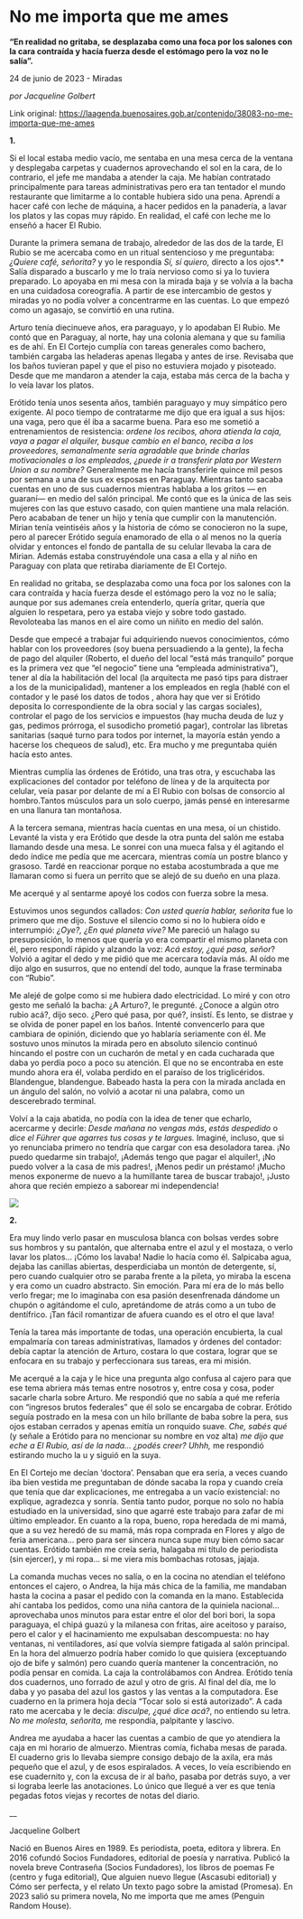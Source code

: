 # No me importa que me ames

**“En realidad no gritaba, se desplazaba como una foca por los salones con la cara contraída y hacía fuerza desde el estómago pero la voz no le salía”.**

24 de junio de 2023 - Miradas

_por Jacqueline Golbert_

Link original: https://laagenda.buenosaires.gob.ar/contenido/38083-no-me-importa-que-me-ames



**1.**




Si el local estaba medio vacío, me sentaba en una mesa cerca de la ventana y desplegaba carpetas y cuadernos aprovechando el sol en la cara, de lo contrario, el jefe me mandaba a atender la caja. Me habían contratado principalmente para tareas administrativas pero era tan tentador el mundo restaurante que limitarme a lo contable hubiera sido una pena. Aprendí a hacer café con leche de máquina, a hacer pedidos en la panadería, a lavar los platos y las copas muy rápido. En realidad, el café con leche me lo enseñó a hacer El Rubio.




Durante la primera semana de trabajo, alrededor de las dos de la tarde, El Rubio se me acercaba como en un ritual sentencioso y me preguntaba: *¿Quiere café, señorita?* y yo le respondía *Sí, sí quiero,* directo a los ojos*.* Salía disparado a buscarlo y me lo traía nervioso como si ya lo tuviera preparado. Lo apoyaba en mi mesa con la mirada baja y se volvía a la bacha en una cuidadosa coreografía. A partir de ese intercambio de gestos y miradas yo no podía volver a concentrarme en las cuentas. Lo que empezó como un agasajo, se convirtió en una rutina.




Arturo tenía diecinueve años, era paraguayo, y lo apodaban El Rubio. Me contó que en Paraguay, al norte, hay una colonia alemana y que su familia es de ahí. En El Cortejo cumplía con tareas generales como bachero, también cargaba las heladeras apenas llegaba y antes de irse. Revisaba que los baños tuvieran papel y que el piso no estuviera mojado y pisoteado. Desde que me mandaron a atender la caja, estaba más cerca de la bacha y lo veía lavar los platos.




Erótido tenía unos sesenta años, también paraguayo y muy simpático pero exigente. Al poco tiempo de contratarme me dijo que era igual a sus hijos: una vaga, pero que él iba a sacarme buena. Para eso me sometió a entrenamientos de resistencia: *ordene los recibos, ahora atienda la caja, vaya a pagar el alquiler, busque cambio en el banco, reciba a los proveedores, semanalmente sería agradable que brinde charlas motivacionales a los empleados, ¿puede ir a transferir plata por Western Union a su nombre?* Generalmente me hacía transferirle quince mil pesos por semana a una de sus ex esposas en Paraguay. Mientras tanto sacaba cuentas en uno de sus cuadernos mientras hablaba a los gritos — en guaraní— en medio del salón principal. Me contó que es la única de las seis mujeres con las que estuvo casado, con quien mantiene una mala relación. Pero acababan de tener un hijo y tenía que cumplir con la manutención. Mirian tenía veintiséis años y la historia de cómo se conocieron no la supe, pero al parecer Erótido seguía enamorado de ella o al menos no la quería olvidar y entonces el fondo de pantalla de su celular llevaba la cara de Mirian. Además estaba construyéndole una casa a ella y al niño en Paraguay con plata que retiraba diariamente de El Cortejo.




En realidad no gritaba, se desplazaba como una foca por los salones con la cara contraída y hacía fuerza desde el estómago pero la voz no le salía; aunque por sus ademanes creía entenderlo, quería gritar, quería que alguien lo respetara, pero ya estaba viejo y sobre todo gastado. Revoloteaba las manos en el aire como un niñito en medio del salón.




Desde que empecé a trabajar fui adquiriendo nuevos conocimientos, cómo hablar con los proveedores (soy buena persuadiendo a la gente), la fecha de pago del alquiler (Roberto, el dueño del local “está más tranquilo” porque es la primera vez que “el negocio” tiene una “empleada administrativa”), tener al día la habilitación del local (la arquitecta me pasó tips para distraer a los de la municipalidad), mantener a los empleados en regla (hablé con el contador y le pasé los datos de todos , ahora hay que ver si Erótido deposita lo correspondiente de la obra social y las cargas sociales), controlar el pago de los servicios e impuestos (hay mucha deuda de luz y gas, pedimos prórroga, el susodicho prometió pagar), controlar las libretas sanitarias (saqué turno para todos por internet, la mayoría están yendo a hacerse los chequeos de salud), etc. Era mucho y me preguntaba quién hacía esto antes.




Mientras cumplía las órdenes de Erótido, una tras otra, y escuchaba las explicaciones del contador por teléfono de línea y de la arquitecta por celular, veía pasar por delante de mí a El Rubio con bolsas de consorcio al hombro.Tantos músculos para un solo cuerpo, jamás pensé en interesarme en una llanura tan montañosa.




A la tercera semana, mientras hacía cuentas en una mesa, oí un chistido. Levanté la vista y era Erótido que desde la otra punta del salón me estaba llamando desde una mesa. Le sonreí con una mueca falsa y él agitando el dedo índice me pedía que me acercara, mientras comía un postre blanco y grasoso. Tardé en reaccionar porque no estaba acostumbrada a que me llamaran como si fuera un perrito que se alejó de su dueño en una plaza.




Me acerqué y al sentarme apoyé los codos con fuerza sobre la mesa.




Estuvimos unos segundos callados: *Con usted quería hablar, señorita* fue lo primero que me dijo. Sostuve el silencio como si no lo hubiera oído e interrumpió: *¿Oye?, ¿En qué planeta vive?* Me pareció un halago su presuposición, lo menos que quería yo era compartir el mismo planeta con él, pero respondí rápido y alzando la voz: *Acá estoy, ¿qué pasa, señor*? Volvió a agitar el dedo y me pidió que me acercara todavía más. Al oído me dijo algo en susurros, que no entendí del todo, aunque la frase terminaba con “Rubio”.




Me alejé de golpe como si me hubiera dado electricidad. Lo miré y con otro gesto me señaló la bacha: ¿A Arturo?, le pregunté. ¿Conoce a algún otro rubio acá?, dijo seco. ¿Pero qué pasa, por qué?, insistí. Es lento, se distrae y se olvida de poner papel en los baños. Intenté convencerlo para que cambiara de opinión, diciendo que yo hablaría seriamente con él. Me sostuvo unos minutos la mirada pero en absoluto silencio continuó hincando el postre con un cucharón de metal y en cada cucharada que daba yo perdía poco a poco su atención. El que no se encontraba en este mundo ahora era él, volaba perdido en el paraíso de los triglicéridos. Blandengue, blandengue. Babeado hasta la pera con la mirada anclada en un ángulo del salón, no volvió a acotar ni una palabra, como un descerebrado terminal.




Volví a la caja abatida, no podía con la idea de tener que echarlo, acercarme y decirle: *Desde mañana no vengas más*, *estás despedido* o *dice el* *Führer que agarres tus cosas y te largues.* Imaginé, incluso, que si yo renunciaba primero no tendría que cargar con esa desoladora tarea. ¡No puedo quedarme sin trabajo!, ¡Además tengo que pagar el alquiler!, ¡No puedo volver a la casa de mis padres!, ¡Menos pedir un préstamo! ¡Mucho menos exponerme de nuevo a la humillante tarea de buscar trabajo!, ¡Justo ahora que recién empiezo a saborear mi independencia!




![](https://cdn.feater.me/files/images/1310147/1f31023c-eda8-4d10-ae35-a82eccd61e30.jpeg)




**2.**




Era muy lindo verlo pasar en musculosa blanca con bolsas verdes sobre sus hombros y su pantalón, que alternaba entre el azul y el mostaza, o verlo lavar los platos… ¡Cómo los lavaba! Nadie lo hacía como él. Salpicaba agua, dejaba las canillas abiertas, desperdiciaba un montón de detergente, sí, pero cuando cualquier otro se paraba frente a la pileta, yo miraba la escena y era como un cuadro abstracto. Sin emoción. Para mí era de lo más bello verlo fregar; me lo imaginaba con esa pasión desenfrenada dándome un chupón o agitándome el culo, apretándome de atrás como a un tubo de dentífrico. ¡Tan fácil romantizar de afuera cuando es el otro el que lava!




Tenía la tarea más importante de todas, una operación encubierta, la cual empalmaría con tareas administrativas, llamados y órdenes del contador: debía captar la atención de Arturo, costara lo que costara, lograr que se enfocara en su trabajo y perfeccionara sus tareas, era mi misión.




Me acerqué a la caja y le hice una pregunta algo confusa al cajero para que ese tema abriera más temas entre nosotros y, entre cosa y cosa, poder sacarle charla sobre Arturo. Me respondió que no sabía a qué me refería con “ingresos brutos federales” que él solo se encargaba de cobrar. Erótido seguía postrado en la mesa con un hilo brillante de baba sobre la pera, sus ojos estaban cerrados y apenas emitía un ronquido suave. *Che, sabés qué* (y señale a Erótido para no mencionar su nombre en voz alta) *me dijo que eche a El Rubio, así de la nada… ¿podés creer?* *Uhhh,* me respondió estirando mucho la u y siguió en la suya.




En El Cortejo me decían ‘doctora’. Pensaban que era seria, a veces cuando iba bien vestida me preguntaban de dónde sacaba la ropa y cuando creía que tenía que dar explicaciones, me entregaba a un vacío existencial: no explique, agradezca y sonría. Sentía tanto pudor, porque no solo no había estudiado en la universidad, sino que agarré este trabajo para zafar de mi último empleador. En cuanto a la ropa, bueno, ropa heredada de mi mamá, que a su vez heredó de su mamá, más ropa comprada en Flores y algo de feria americana… pero para ser sincera nunca supe muy bien cómo sacar cuentas. Erótido también me creía seria, halagaba mi título de periodista (sin ejercer), y mi ropa… si me viera mis bombachas rotosas, jajaja.




 La comanda muchas veces no salía, o en la cocina no atendían el teléfono entonces el cajero, o Andrea, la hija más chica de la familia, me mandaban hasta la cocina a pasar el pedido con la comanda en la mano. Establecida ahí cantaba los pedidos, como una niña cantora de la quiniela nacional… aprovechaba unos minutos para estar entre el olor del bori bori, la sopa paraguaya, el chipá guazú y la milanesa con fritas, aire aceitoso y paraíso, pero el calor y el hacinamiento me expulsaban descompuesta: no hay ventanas, ni ventiladores, así que volvía siempre fatigada al salón principal. En la hora del almuerzo podría haber comido lo que quisiera (exceptuando ojo de bife y salmón) pero cuando quería mantener la concentración, no podía pensar en comida.
La caja la controlábamos con Andrea. Erótido tenía dos cuadernos, uno forrado de azul y otro de gris. Al final del día, me lo daba y yo pasaba del azul los gastos y las ventas a la computadora. Ese cuaderno en la primera hoja decía “Tocar solo si está autorizado”. A cada rato me acercaba y le decía: *disculpe, ¿qué dice acá?*, no entiendo su letra. *No me molesta, señorita,* me respondía, palpitante y lascivo.
 



Andrea me ayudaba a hacer las cuentas a cambio de que yo atendiera la caja en mi horario de almuerzo. Mientras comía, fichaba mesas de parada. El cuaderno gris lo llevaba siempre consigo debajo de la axila, era más pequeño que el azul, y de esos espiralados. A veces, lo veía escribiendo en ese cuadernito y, con la excusa de ir al baño, pasaba por detrás suyo, a ver si lograba leerle las anotaciones. Lo único que llegué a ver es que tenía pegadas fotos viejas y recortes de notas del diario.




\_\_




Jacqueline Golbert




Nació en Buenos Aires en 1989. Es periodista, poeta, editora y librera. En 2016 cofundó Socios Fundadores, editorial de poesía y narrativa. Publicó la novela breve Contraseña (Socios Fundadores), los libros de poemas Fe (centro y fuga editorial), Que alguien nuevo llegue (Ascasubi editorial) y Cómo ser perfecta, y el relato Un texto pago sobre la amistad (Promesa). En 2023 salió su primera novela, No me importa que me ames (Penguin Random House).



